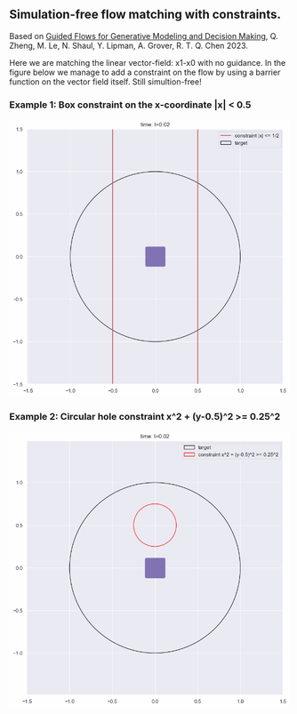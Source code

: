 ## Simulation-free flow matching with constraints.
Based on <a href="https://arxiv.org/abs/2311.13443">Guided Flows for Generative Modeling and Decision Making</a>, Q. Zheng, M. Le, N. Shaul, Y. Lipman, A. Grover, R. T. Q. Chen 2023. 


Here we are matching the linear vector-field: x1-x0 with no guidance. In the figure below we manage to add a constraint on the flow by using a barrier function on the vector field itself. Still simultion-free!

### Example 1: Box constraint on the x-coordinate |x| < 0.5

![alt text](https://github.com/AaronHavens/FlowMatching/blob/main/assets/circle_flow_wall_const.gif?raw=true)



### Example 2: Circular hole constraint x^2 + (y-0.5)^2 >= 0.25^2

![alt text](https://github.com/AaronHavens/FlowMatching/blob/main/assets/circle_flow_hole_const.gif?raw=true)
